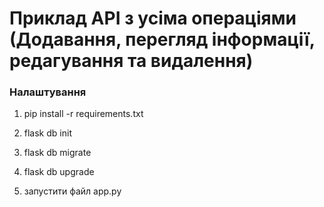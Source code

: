 # Приклад API з усіма операціями (Додавання, перегляд інформації, редагування та видалення) 

### Налаштування

1) pip install -r requirements.txt

2) flask db init

3) flask db migrate 

4) flask db upgrade 

5) запустити файл app.py 
